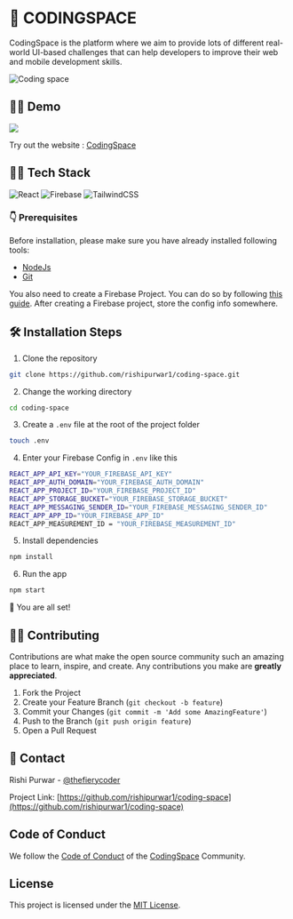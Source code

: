 # 🚀 CODINGSPACE

CodingSpace is the platform where we aim to provide lots of different real-world UI-based challenges that can help developers to improve their web and mobile development skills.

![Coding space](https://i.imgur.com/EPPICCO.gif)

## 👨‍💻 Demo 
<a href="https://github.com/rishipurwar1/coding-space" target="blank">
<img src="https://img.shields.io/website?url=https://www.codingspace.codes&logo=github&style=flat-square" />
</a>

Try out the website : [CodingSpace](https://www.codingspace.codes)

## 👨‍🔧 Tech Stack
![React](https://img.shields.io/badge/react-%2320232a.svg?style=for-the-badge&logo=react&logoColor=%2361DAFB)
![Firebase](https://img.shields.io/badge/firebase-%23039BE5.svg?style=for-the-badge&logo=firebase)
![TailwindCSS](https://img.shields.io/badge/tailwindcss-%2338B2AC.svg?style=for-the-badge&logo=tailwind-css&logoColor=white)

### 👇 Prerequisites

Before installation, please make sure you have already installed following tools:
- [NodeJs](https://nodejs.org/en/download/)
- [Git](https://git-scm.com/downloads)

You also need to create a Firebase Project.
You can do so by following [this guide](https://firebase.google.com/docs/web/setup). After creating a Firebase project, store the config info somewhere.

## 🛠️ Installation Steps

1. Clone the repository

```bash
git clone https://github.com/rishipurwar1/coding-space.git
```

2. Change the working directory

```bash
cd coding-space
```

3. Create a `.env` file at the root of the project folder
```bash
touch .env
```

4. Enter your Firebase Config in `.env` like this
```bash
REACT_APP_API_KEY="YOUR_FIREBASE_API_KEY"
REACT_APP_AUTH_DOMAIN="YOUR_FIREBASE_AUTH_DOMAIN"
REACT_APP_PROJECT_ID="YOUR_FIREBASE_PROJECT_ID"
REACT_APP_STORAGE_BUCKET="YOUR_FIREBASE_STORAGE_BUCKET"
REACT_APP_MESSAGING_SENDER_ID="YOUR_FIREBASE_MESSAGING_SENDER_ID"
REACT_APP_APP_ID="YOUR_FIREBASE_APP_ID"
REACT_APP_MEASUREMENT_ID = "YOUR_FIREBASE_MEASUREMENT_ID"
```

5. Install dependencies

```bash
npm install
```

6. Run the app

```bash
npm start
```

🌟 You are all set!

## 👨‍💻 Contributing

Contributions are what make the open source community such an amazing place to learn, inspire, and create. Any contributions you make are **greatly appreciated**.

1. Fork the Project
2. Create your Feature Branch (`git checkout -b feature`)
3. Commit your Changes (`git commit -m 'Add some AmazingFeature'`)
4. Push to the Branch (`git push origin feature`)
5. Open a Pull Request

## 📇 Contact

Rishi Purwar - [@thefierycoder](https://twitter.com/thefierycoder)

Project Link: [https://github.com/rishipurwar1/coding-space](https://github.com/rishipurwar1/coding-space)

## Code of Conduct
We follow the [Code of Conduct](CODE_OF_CONDUCT.md) of the [CodingSpace](https://www.codingspace.codes) Community.

## License
This project is licensed under the [MIT License](LICENSE).
